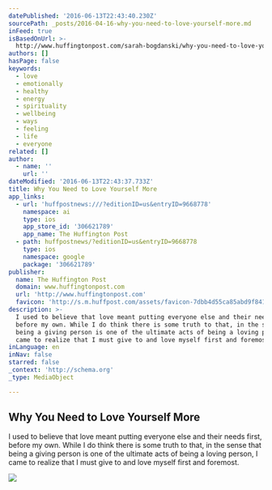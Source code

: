 ```yaml
---
datePublished: '2016-06-13T22:43:40.230Z'
sourcePath: _posts/2016-04-16-why-you-need-to-love-yourself-more.md
inFeed: true
isBasedOnUrl: >-
  http://www.huffingtonpost.com/sarah-bogdanski/why-you-need-to-love-yourself-more_b_9668778.html?utm_hp_ref=healthy-living
authors: []
hasPage: false
keywords:
  - love
  - emotionally
  - healthy
  - energy
  - spirituality
  - wellbeing
  - ways
  - feeling
  - life
  - everyone
related: []
author:
  - name: ''
    url: ''
dateModified: '2016-06-13T22:43:37.733Z'
title: Why You Need to Love Yourself More
app_links:
  - url: 'huffpostnews:///?editionID=us&entryID=9668778'
    namespace: ai
    type: ios
    app_store_id: '306621789'
    app_name: The Huffington Post
  - path: huffpostnews/?editionID=us&entryID=9668778
    type: ios
    namespace: google
    package: '306621789'
publisher:
  name: The Huffington Post
  domain: www.huffingtonpost.com
  url: 'http://www.huffingtonpost.com'
  favicon: 'http://s.m.huffpost.com/assets/favicon-7dbb4d55ca85abd9f84197a1c3525e38.ico'
description: >-
  I used to believe that love meant putting everyone else and their needs first,
  before my own. While I do think there is some truth to that, in the sense that
  being a giving person is one of the ultimate acts of being a loving person, I
  came to realize that I must give to and love myself first and foremost.
inLanguage: en
inNav: false
starred: false
_context: 'http://schema.org'
_type: MediaObject

---
```

<article style=""><h1>Why You Need to Love Yourself More</h1><p>I used to believe that love meant putting everyone else and their needs first, before my own. While I do think there is some truth to that, in the sense that being a giving person is one of the ultimate acts of being a loving person, I came to realize that I must give to and love myself first and foremost.</p><img src="https://s3-us-west-2.amazonaws.com/the-grid-img/p/75b6a2a90ce8ffccabb83684f228ad6037de398f.jpg" /></article>